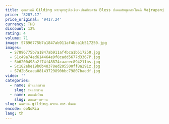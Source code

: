 ```yaml
---
title: คุณภาพดี Gilding พระพุทธรูปเอเชียเนปาลทิเบตวัด Bless ปลอดภัยสุขภาพโชคดี Vajrapani PU SA Bronze พระพุทธรูป
price: '8287.17'
price_original: '9417.24'
currency: THB
discount: 12%
rating: 4
volume: 71
image: S7896775b7a1847ab911af4bca1b517250.jpg
images:
  - S7896775b7a1847ab911af4bca1b517250.jpg
  - S1c49a74ed614464e9f8cadd5677d3367P.jpg
  - Sb6200498a2f74f48874caaeec894211bs.jpg
  - Sc182ebe19b0b48378ed205500ff8a291z.jpg
  - S7d2b5caea08143729890bbc79807baedf.jpg
video: ''
categories:
  - name: บ้านและสวน
    slug: านและสวน
  - name: ตกแต่งบ้าน
    slug: ตกแต-งบ-าน
slug: ณภาพด-gilding-พระพ-ทธร-ปเอเช
encode: ooNoRia
lang: th
---
```

  
